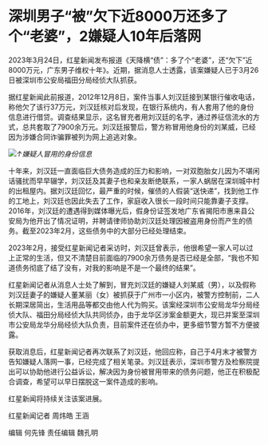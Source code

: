 # 深圳男子“被”欠下近8000万还多了个“老婆”，2嫌疑人10年后落网

2023年3月24日，红星新闻发布报道《天降横“债”：多了个“老婆”，还“欠下”近8000万元，广东男子维权十年》。近期，据消息人士透露，该案嫌疑人已于3月26日被深圳市公安局福田分局经侦大队抓获。

据红星新闻此前报道，2012年12月8日，案件当事人刘汉廷接到某银行催收电话，称他欠了该行37万元，刘汉廷核对后发现，在银行系统内，有人套用了他的身份信息进行借贷。调查结果显示，这名冒充者用刘汉廷的名字，通过养征信流水的方式，总共套取了7900余万元。刘汉廷报警后，警方称冒用他身份的刘某威，已经因为涉嫌合同诈骗罪被列为网上追逃对象。

![](https://inews.gtimg.com/om_bt/O3JoH9p3pCjdCYpX7-sAq3-jdvf65U35ktwCZkgmg4SvIAA/1000)_↑嫌疑人冒用的身份信息_

十年来，刘汉廷一直面临巨大债务造成的压力和影响，一对双胞胎女儿因为不堪闲话骚扰而早早辍学，刘汉廷及其妻子也和亲友断绝联系，一家人蜗居在深圳城中村的出租屋内。据刘汉廷回忆，最严重的时候，催债的人假装“送快递”，找到他工作的工地上，刘汉廷也因此失去了工作，家庭收入很长一段时间只能靠妻子支撑。2016年，刘汉廷的遭遇得到媒体曝光后，假身份证签发地广东省揭阳市惠来县公安局为他开出了情况证明，并聘请律师协助刘汉廷处理因被盗用身份而产生的债务。截至2023年2月，这些债务中的大部分已经处理结束。

2023年2月，接受红星新闻记者采访时，刘汉廷曾表示，他很希望一家人可以过上正常的生活，但又不清楚目前面临的7900余万债务是否已经是全部，“我也不知道债务彻底了结了没有，对我的影响是不是一个最终的结果”。

红星新闻记者从消息人士处了解到，冒充刘汉廷的嫌疑人刘某威（男），以及假称刘汉廷妻子的嫌疑人董某丽（女）被抓获于广州市一小区内，被警方控制前，二人长期深居简出，生活用品等都交由他人代为购买。该案经深圳市公安局龙华分局经侦大队、福田分局经侦大队共同侦办，由于龙华区涉案金额更大，现已并案至深圳市公安局龙华分局经侦大队负责，目前案件还在侦办中，更多细节警方暂不方便披露。

获取消息后，红星新闻记者再次联系了刘汉廷，他回应称，自己于4月末才被警方告知嫌疑人落网一事，已经完成了相关笔录。刘汉廷表示，深圳市警方及检察院提出可以协助他进行公益诉讼，解决因为身份被冒用带来的债务问题，他正在积极配合调查，希望可以早日摆脱这一案件造成的影响。

红星新闻将持续关注该案进展。

红星新闻记者 周炜皓 王涵

编辑 何先锋 责任编辑 魏孔明

